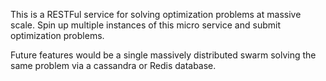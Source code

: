 This is a RESTFul service for solving optimization problems at massive scale.
Spin up multiple instances of this micro service and submit optimization problems. 

Future features would be a single massively distributed swarm solving the same problem via a cassandra or Redis database.  
